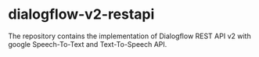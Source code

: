 # dialogflow-v2-restapi
The repository contains the implementation of Dialogflow REST API v2 with google Speech-To-Text and Text-To-Speech API.
